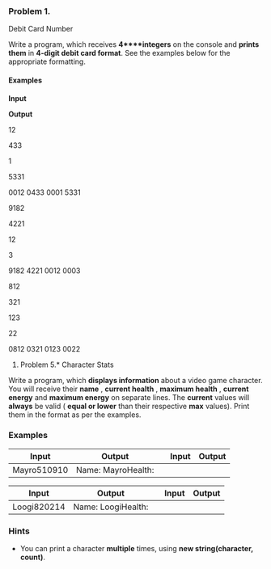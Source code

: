 
### Problem 1.             
Debit Card Number

Write a program, which receives **4****integers**
on the console and **prints them** in **4-digit debit card format**. See the
examples below for the appropriate formatting.

#### Examples

 

**Input**

 

**Output**

 

12

433

1

5331

 

0012 0433 0001 5331

 

9182

4221

12

3

 

9182 4221 0012 0003

 

812

321

123

22

 

0812 0321 0123 0022

1. Problem 5.\* Character Stats

Write a program, which **displays information** about a video game character. You will receive their **name** , **current health** , **maximum health** , **current energy** and **maximum energy** on separate lines. The **current** values will **always** be valid ( **equal or lower** than their respective **max** values). Print them in the format as per the examples.

### Examples

| **Input** | **Output** |   | **Input** | **Output** |
| --- | --- | --- | --- | --- |
| Mayro510910 | Name: MayroHealth: ||||||.....|Energy: ||||||||||.| | Bauser10101010 | Name: BauserHealth: ||||||||||||Energy: |||||||||||| |

| **Input** | **Output** |   | **Input** | **Output** |
| --- | --- | --- | --- | --- |
| Loogi820214 | Name: LoogiHealth: |||||||||............|Energy: |||............| | Toad05010 | Name: ToadHealth: |.....|Energy: |..........| |

### Hints

- You can print a character **multiple** times, using **new string(character, count)**.

